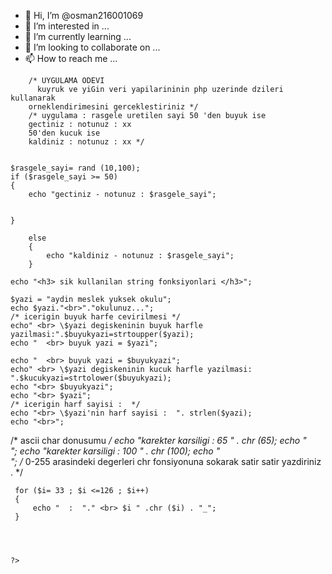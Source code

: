 - 👋 Hi, I’m @osman216001069
- 👀 I’m interested in ...
- 🌱 I’m currently learning ...
- 💞️ I’m looking to collaborate on ...
- 📫 How to reach me ...

<!---
osman216001069/osman216001069 is a ✨ special ✨ repository because its `README.md` (this file) appears on your GitHub profile.
You can click the Preview link to take a look at your changes.
--->
<!DOCTYPE html>
<html lang="en">
<head>
    <meta charset="UTF-8">
    <meta http-equiv="X-UA-Compatible" content="IE=edge">
    <meta name="viewport" content="width=device-width, initial-scale=1.0">
    <title>ders-4</title>
</head>
<body>
    <?php

        /* UYGULAMA ODEVI
          kuyruk ve yiGin veri yapilarininin php uzerinde dzileri kullanarak 
        orneklendirimesini gerceklestiriniz */
        /* uygulama : rasgele uretilen sayi 50 'den buyuk ise 
        gectiniz : notunuz : xx
        50'den kucuk ise 
        kaldiniz : notunuz : xx */


    $rasgele_sayi= rand (10,100);
    if ($rasgele_sayi >= 50)
    {
        echo "gectiniz - notunuz : $rasgele_sayi";
    
    
    }
    
        else 
        {
            echo "kaldiniz - notunuz : $rasgele_sayi";
        }
    
    echo "<h3> sik kullanilan string fonksiyonlari </h3>";
        
    $yazi = "aydin meslek yuksek okulu";
    echo $yazi."<br>"."okulunuz...";
    /* icerigin buyuk harfe cevirilmesi */
    echo" <br> \$yazi degiskeninin buyuk harfle yazilmasi:".$buyukyazi=strtoupper($yazi);
    echo "  <br> buyuk yazi = $yazi";
  
    echo "  <br> buyuk yazi = $buyukyazi";
    echo" <br> \$yazi degiskeninin kucuk harfle yazilmasi:  ".$kucukyazi=strtolower($buyukyazi);
    echo "<br> $buyukyazi";
    echo "<br> $yazi";
    /* icerigin harf sayisi :  */
    echo "<br> \$yazi'nin harf sayisi :  ". strlen($yazi);
    echo "<br>";
/* ascii char donusumu */
    echo "karekter karsiligi : 65  " . chr (65);
    echo "<br>";
    echo "karekter karsiligi : 100  " . chr (100);
    echo "<br>";
     /* 0-255 arasindeki degerleri chr fonsiyonuna sokarak satir satir yazdiriniz . */
     
     for ($i= 33 ; $i <=126 ; $i++)
     {
         echo "  :  "." <br> $i " .chr ($i) . "_";
     }

     
  
   
    ?>
</body>
</html>
